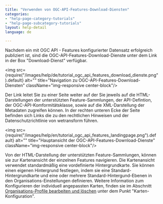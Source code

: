 ```yaml
---
title: "Verwenden von OGC-API-Features-Download-Diensten"
categories:
- "help-page-category-tutorials"
- "help-page-subcategory-tutorials"
layout: help-detail
language: de

---
```



Nachdem ein mit OGC API - Features konfigurierter Datensatz erfolgreich publiziert ist, sind die OGC-API-Features-Download-Dienste unter dem Link in der Box "Download-Dienst" verfügbar. 

<a className="image-news text-center col-xs-12 mt mb"><img src={require("/images/help/de/tutorial_ogc_api_features_download_dienste.png").default} alt="" title="Navigation zu OGC-API-Features-Download-Diensten" className="img-responsive center-block"/>
</a>

Der Link leitet Sie zu einer Seite weiter auf der Sie jeweils auf die HTML-Darstellungen der unterstützten Feature-Sammlungen, der API-Defintion, der OGC-API-Komformitätsklasse, sowie auf die XML-Darstellung der Metadaten zugreifen können.
In der rechten unteren Ecke der Seite befinden sich Links die zu den rechtlichen Hinweisen und der Datenschutzrichtlinie von wetransform führen.

<a className="image-news text-center col-xs-12 mt mb"><img src={require("/images/help/en/tutorial_ogc_api_features_landingpage.png").default} alt="" title="Hauptansicht der OGC-API-Features-Download-Dienste" className="img-responsive center-block"/>
</a>

Von der HTML-Darstellung der unterstützten Feature-Sammlungen, können sie zur Kartenansicht der einzelnen Features navigieren.
Die Kartenansicht verwendet standardmäßig eine vordefinierte Hintergrundkarte.
Sie können einen eigenen Hintergrund festlegen, indem sie eine Standard-Hintergrundkarte und eine oder mehrere Standard-Hintergund-Ebenen in den Organisations-Einstellungen definieren.
Weitere Information zum Konfigurieren der individuell angepassten Karten, finden sie im Abschnitt [Organisations-Profile bearbeiten und löschen](../users-roles-orgs/manage-orgs/2015-03-01-users-edit-organisation.md) unter dem Punkt "Karten-Konfiguration".

